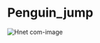 # Penguin_jump
![Hnet com-image](https://user-images.githubusercontent.com/43912597/102016440-0513e000-3d87-11eb-83ab-a9a74b5cf23f.gif)
